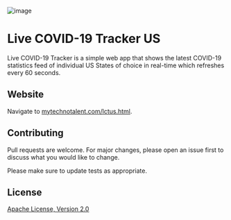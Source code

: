 ![image](https://github.com/mytechnotalent/Live_COVID-19_Tracker_US/blob/master/LC19TUS.png?raw=true)

# Live COVID-19 Tracker US

Live COVID-19 Tracker is a simple web app that shows the latest COVID-19 statistics feed of individual US States of choice in real-time which refreshes every 60 seconds.

## Website

Navigate to [mytechnotalent.com/lctus.html](http://mytechnotalent.com/lctus.html).

## Contributing

Pull requests are welcome. For major changes, please open an issue first to discuss what you would like to change.

Please make sure to update tests as appropriate.

## License

[Apache License, Version 2.0](https://www.apache.org/licenses/LICENSE-2.0)
